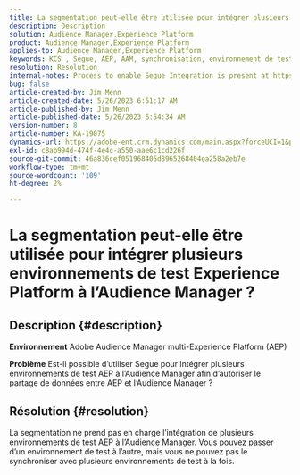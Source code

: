 ```yaml
---
title: La segmentation peut-elle être utilisée pour intégrer plusieurs environnements de test Experience Platform à l’Audience Manager ?
description: Description
solution: Audience Manager,Experience Platform
product: Audience Manager,Experience Platform
applies-to: Audience Manager,Experience Platform
keywords: KCS , Segue, AEP, AAM, synchronisation, environnement de test, FAQ, intégrer plusieurs environnements de test Experience Platform, Adobe Audience Manager, Adobe Experience Platform
resolution: Resolution
internal-notes: Process to enable Segue Integration is present at https://wiki.corp.adobe.com/pages/viewpage.action?spaceKey=supportdelivery&title=AEP+Segments+not+Populating+in+AAM internal link.
bug: false
article-created-by: Jim Menn
article-created-date: 5/26/2023 6:51:17 AM
article-published-by: Jim Menn
article-published-date: 5/26/2023 6:54:34 AM
version-number: 8
article-number: KA-19075
dynamics-url: https://adobe-ent.crm.dynamics.com/main.aspx?forceUCI=1&pagetype=entityrecord&etn=knowledgearticle&id=9f488cb4-91fb-ed11-8849-6045bd0065b6
exl-id: c8ab994d-474f-4e4c-a550-aae6c1cd226f
source-git-commit: 46a836cef051968405d8965268404ea258a2eb7e
workflow-type: tm+mt
source-wordcount: '109'
ht-degree: 2%

---
```


# La segmentation peut-elle être utilisée pour intégrer plusieurs environnements de test Experience Platform à l’Audience Manager ?

## Description {#description}


<b>Environnement</b>
Adobe Audience Manager multi-Experience Platform (AEP)

<b>Problème</b>
Est-il possible d’utiliser Segue pour intégrer plusieurs environnements de test AEP à l’Audience Manager afin d’autoriser le partage de données entre AEP et l’Audience Manager ?


## Résolution {#resolution}


La segmentation ne prend pas en charge l’intégration de plusieurs environnements de test AEP à l’Audience Manager. Vous pouvez passer d’un environnement de test à l’autre, mais vous ne pouvez pas le synchroniser avec plusieurs environnements de test à la fois.
